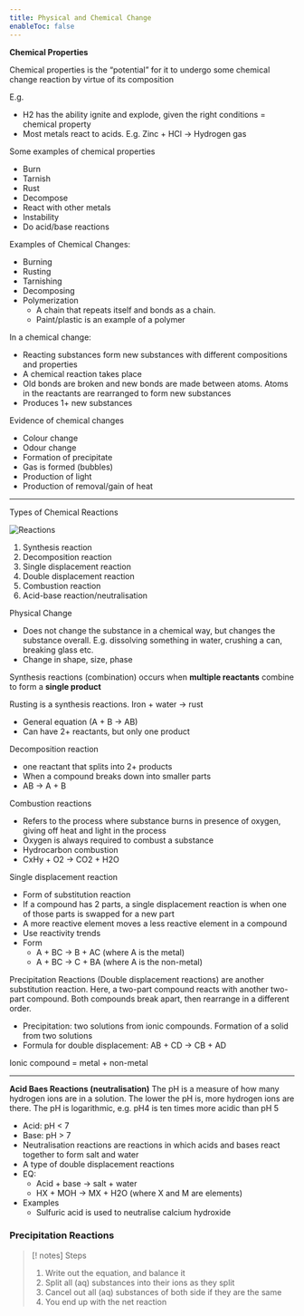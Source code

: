 ```yaml
---
title: Physical and Chemical Change
enableToc: false
---
```


**************************************Chemical Properties**************************************

Chemical properties is the “potential” for it to undergo some chemical change reaction by virtue of its composition

E.g.

- H2 has the ability ignite and explode, given the right conditions = chemical property
- Most metals react to acids. E.g. Zinc + HCl → Hydrogen gas

Some examples of chemical properties

- Burn
- Tarnish
- Rust
- Decompose
- React with other metals
- Instability
- Do acid/base reactions

Examples of Chemical Changes:

- Burning
- Rusting
- Tarnishing
- Decomposing
- Polymerization
    - A chain that repeats itself and bonds as a chain.
    - Paint/plastic is an example of a polymer

In a chemical change:

- Reacting substances form new substances with different compositions and properties
- A chemical reaction takes place
- Old bonds are broken and new bonds are made between atoms. Atoms in the reactants are rearranged to form new substances
- Produces 1+ new substances

Evidence of chemical changes

- Colour change
- Odour change
- Formation of precipitate
- Gas is formed (bubbles)
- Production of light
- Production of removal/gain of heat

---

Types of Chemical Reactions

![Reactions](https://www.google.com/url?sa=i&url=https%3A%2F%2Fbyjus.com%2Fchemistry%2Ftypes-of-chemical-reactions%2F&psig=AOvVaw1y3Fbv0hKELOtSmriKn_HQ&ust=1689909863944000&source=images&cd=vfe&opi=89978449&ved=0CBAQjRxqFwoTCPDH3fuqnIADFQAAAAAdAAAAABAE)

1. Synthesis reaction
2. Decomposition reaction
3. Single displacement reaction
4. Double displacement reaction
5. Combustion reaction
6. Acid-base reaction/neutralisation

Physical Change

- Does not change the substance in a chemical way, but changes the substance overall. E.g. dissolving something in water, crushing a can, breaking glass etc.
- Change in shape, size, phase

Synthesis reactions (combination) occurs when ************************************multiple reactants************************************ combine to form a ****************************single product****************************

Rusting is a synthesis reactions. Iron + water → rust

- General equation (A + B → AB)
- Can have 2+ reactants, but only one product

Decomposition reaction

- one reactant that splits into 2+ products
- When a compound breaks down into smaller parts
- AB → A + B

Combustion reactions

- Refers to the process where substance burns in presence of oxygen, giving off heat and light in the process
- Oxygen is always required to combust a substance
- Hydrocarbon combustion
- CxHy + O2 → CO2 + H2O

Single displacement reaction

- Form of substitution reaction
- If a compound has 2 parts, a single displacement reaction is when one of those parts is swapped for a new part
- A more reactive element moves a less reactive element in a compound
- Use reactivity trends
- Form
    - A + BC → B + AC (where A is the metal)
    - A + BC → C + BA (where A is the non-metal)

Precipitation Reactions (Double displacement reactions) are another substitution reaction. Here, a two-part compound reacts with another two-part compound. Both compounds break apart, then rearrange in a different order.

- Precipitation: two solutions from ionic compounds. Formation of a solid from two solutions
- Formula for double displacement: AB + CD → CB + AD

Ionic compound = metal + non-metal

---

****************************Acid Baes Reactions (neutralisation)**************************** The pH is a measure of how many hydrogen ions are in a solution. The lower the pH is, more hydrogen ions are there. The pH is logarithmic, e.g. pH4 is ten times more acidic than pH 5

- Acid: pH < 7
- Base: pH > 7
- Neutralisation reactions are reactions in which acids and bases react together to form salt and water
- A type of double displacement reactions
- EQ:
    - Acid + base → salt + water
    - HX + MOH → MX + H2O (where X and M are elements)
- Examples
    - Sulfuric acid is used to neutralise calcium hydroxide

### Precipitation Reactions

>[! notes] Steps
>1. Write out the equation, and balance it
>2. Split all (aq) substances into their ions as they split
>3. Cancel out all (aq) substances of both side if they are the same
>4. You end up with the net reaction

